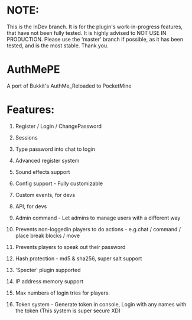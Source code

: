 # NOTE:
This is the InDev branch. It is for the plugin's work-in-progress features, that have not been fully tested. It is highly advised to NOT USE IN PRODUCTION. Please use the 'master' branch if possible, as it has been tested, and is the most stable. Thank you.
# AuthMePE
A port of Bukkit's AuthMe_Reloaded to PocketMine

# Features:

1. Register / Login / ChangePassword

2. Sessions

3. Type password into chat to login

4. Advanced register system

5. Sound effects support

6. Config support - Fully customizable

7. Custom events, for devs

8. API, for devs

9. Admin command - Let admins to manage users with a different way

10. Prevents non-loggedin players to do actions - e.g.chat / command / place break blocks / move

11. Prevents players to speak out their password

12. Hash protection - md5 & sha256, super salt support

13. 'Specter' plugin supported

14. IP address memory support

15. Max numbers of login tries for players.

16. Token system - Generate token in console,
    Login with any names with the token
    (This system is super secure XD)
